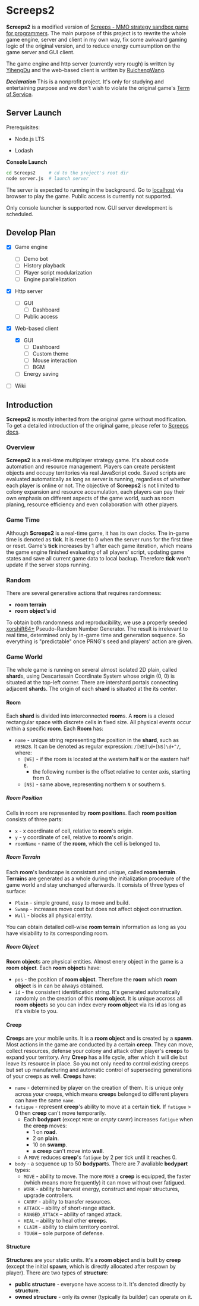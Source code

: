 # Screeps2

**Screeps2** is a modified version of [Screeps - MMO strategy sandbox game for programmers](https://screeps.com/). The main purpose of this project is to rewrite the whole game engine, server and client in my own way, fix some awkward gaming logic of the original version, and to reduce energy cumsumption on the game server and GUI client.

The game engine and http server (currently very rough) is written by [YihengDu](https://github.com/mrlazy1708/) and the web-based client is written by [RuichengWang](https://github.com/wrc042).

***Declaration*** This is a nonprofit project. It's only for studying and entertaining purpose and we don't wish to violate the original game's [Term of Service](https://docs.screeps.com/tos.html).



## Server Launch

Prerequisites:

- Node.js LTS

- Lodash

**Console Launch**

```bash
cd Screeps2   	# cd to the project's root dir
node server.js	# launch server
```

The server is expected to running in the background. Go to [localhost](http://127.0.0.1:8080/) via browser to play the game. Public access is currently not supported.

Only console launcher is supported now. GUI server development is scheduled.



## Develop Plan

- [x] Game engine
  - [ ] Demo bot
  - [ ] History playback
  - [ ] Player script modularization
  - [ ] Engine parallelization
- [x] Http server
  - [ ] GUI
    - [ ] Dashboard
  - [ ] Public access
- [x] Web-based client
  - [x] GUI
    - [ ] Dashboard
    - [ ] Custom theme
    - [ ] Mouse interaction
    - [ ] BGM
  - [ ] Energy saving
- [ ] Wiki



## Introduction

**Screeps2** is mostly inherited from the original game without modification. To get a detailed introduction of the original game, please refer to [Screeps docs](https://docs.screeps.com).



### Overview

**Screeps2** is a real-time multiplayer strategy game. It's about code automation and resource management. Players can create persistent objects and occupy territories via real JavaScript code. Saved scripts are evaluated automatically as long as server is running, regardless of whether each player is online or not. The objective of **Screeps2** is not limited to colony expansion and resource accumulation, each players can pay their own emphasis on different aspects of the game world, such as room planing, resource efficiency and even collaboration with other players.



### Game Time

Although **Screeps2** is a real-time game, it has its own clocks. The in-game time is denoted as **tick**. It is reset to 0 when the server runs for the first time or reset. Game's **tick** increases by 1 after each game iteration, which means the game engine finished evaluating of all players' script, updating game states and save all current game data to local backup. Therefore **tick** won't update if the server stops running.



### Random

There are several generative actions that requires randomness:

- **room terrain**
- **room object's id**

To obtain both randomness and reproducibility, we use a properly seeded [xorshift64+](https://en.wikipedia.org/wiki/Xorshift#xorshift+) Pseudo-Random Number Generator. The result is irrelevant to real time, determined only by in-game time and generation sequence. So everything is "predictable" once PRNG's seed and players' action are given.



### Game World

The whole game is running on several almost isolated 2D plain, called **shard**s, using Descartesain Coordinate System whose origin (0, 0) is situated at the top-left corner. There are intershard portals connecting adjacent **shard**s. The origin of each **shard** is situated at the its center.



#### Room

Each **shard** is divided into interconnected **room**s. A **room** is a closed rectangular space with discrete cells in fixed size. All physical events occur within a specific **room**. Each **Room** has:

- `name` - unique string representing the position in the **shard**, such as `W35N28`. It can be denoted as regular expression: `/[WE]\d+[NS]\d+^/`, where:
  - `[WE]` - if the room is located at the western half  `W` or the eastern half `E`.
    - the following number is the offset relative to center axis, starting from 0.
  - `[NS]` - same above, representing northern `N` or southern `S`.



##### Room Position

Cells in room are represented by **room position**s. Each **room position** consists of three parts:

- `x` - x coordinate of cell, relative to **room**'s origin.
- `y` - y coordinate of cell, relative to **room**'s origin.
- `roomName` - name of the **room**, which the cell is belonged to.



##### Room Terrain

Each **room**'s landscape is consistant and unique, called **room terrain**. **Terrain**s are generated as a whole during the initialization procedure of the game world and stay unchanged afterwards. It consists of three types of surface:

- `Plain` - simple ground, easy to move and build.
- `Swamp` - increases move cost but does not affect object construction.
- `Wall` - blocks all physical entity.

You can obtain detailed cell-wise **room terrain** information as long as you have visiability to its corresponding room.



##### Room Object

**Room object**s are physical entities. Almost enery object in the game is a **room object**. Each **room object**s have:

- `pos` - the position of **room object**. Therefore the **room** which **room object** is in can be always obtained.
- `id` - the consistent identification string. It's generated automatically randomly on the creation of this **room object**. It is unique accross all **room object**s so you can index every **room object** via its **id** as long as it's visible to you.



#### Creep

**Creep**s are your mobile units. It is a **room object** and is created by a **spawn**. Most actions in the game are conducted by a certain **creep**. They can move, collect resources, defense your colony and attack other player's **creep**s to expand your territory. Any **Creep** has a life cycle, after which it will die but leave its resource in place. So you not only need to control existing creeps but set up manufacturing and automatic control of superseding generations of your creeps as well. **Creep**s have:

- `name` - determined by player on the creation of them. It is unique only across *your* creeps, which means **creep**s belonged to different players can have the same `name`.
- `fatigue` - represent **creep**'s ability to move at a certain **tick**. If `fatigue` > 0 then **creep** can't move temporarily.
  - Each **bodypart** (except `MOVE` or *empty* `CARRY`) increases `fatigue` when the **creep** moves:
    -  1 on **road**.
    - 2 on **plain**.
    - 10 on **swamp**.
    - a **creep** can't move into **wall**.
  - A `MOVE` reduces **creep**'s `fatigue` by 2 per tick until it reaches 0.
- `body` - a sequence up to 50 **bodypart**s. There are 7 avaliable **bodypart** types:
  - `MOVE` - ability to move. The more `MOVE` a **creep** is equipped, the faster (which means more frequently) it can move without over fatigued.
  - `WORK` - ability to harvest energy, construct and repair structures, upgrade controllers.
  - `CARRY` - ability to transfer resources.
  - `ATTACK` – ability of short-range attack.
  - `RANGED_ATTACK` – ability of ranged attack.
  - `HEAL` – ability to heal other **creep**s.
  - `CLAIM` - ability to claim territory control.
  - `TOUGH` – sole purpose of defense.



#### Structure

**Structure**s are your static units. It's a **room object** and is built by **creep** (except the initial **spawn**, which is directly allocated after respawn by player). There are two types of **structure**:

- **public structure** - everyone have access to it. It's denoted directly by **structure**.
- **owned structure** - only its owner (typically its builder) can operate on it.

